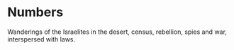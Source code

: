 # Numbers
Wanderings of the Israelites in the desert, census, rebellion, spies and war, interspersed with laws.
